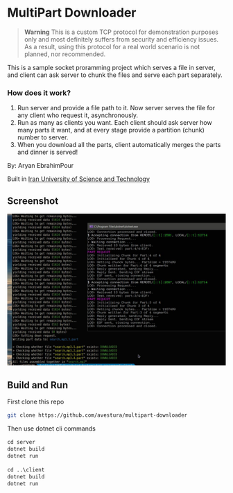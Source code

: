# MultiPart Downloader

> **Warning**
> This is a custom TCP protocol for demonstration purposes only and most definitely suffers from security and efficiency issues. As a result, using this protocol for a real world scenario is not planned, nor recommended.

This is a sample socket proramming project which serves a file in server, and client can ask server to chunk the files and serve each part separately.

### How does it work?

1. Run server and provide a file path to it. Now server serves the file for any client who request it, asynchronously.
2. Run as many as clients you want. Each client should ask server how many parts it want, and at every stage provide a partition (chunk) number to server.
3. When you download all the parts, client automatically merges the parts and dinner is served!



By: Aryan EbrahimPour

Built in [Iran University of Science and Technology](https://iust.ac.ir)


## Screenshot

![Screenshot](scr.jpg)


## Build and Run

First clone this repo

```bash
git clone https://github.com/avestura/multipart-downloader
```

Then use dotnet cli commands

```
cd server
dotnet build
dotnet run

cd ..\client
dotnet build
dotnet run
```
